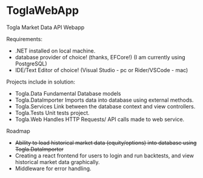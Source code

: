 # ToglaWebApp
Togla Market Data API Webapp

Requirements:
- .NET installed on local machine.
- database provider of choice!  (thanks, EFCore!) (I am currently using PostgreSQL)
- IDE/Text Editor of choice! (Visual Studio - pc or Rider/VSCode - mac)

Projects include in solution:
- Togla.Data
  Fundamental Database models
- Togla.DataImporter
  Imports data into database using external methods.
- Togla.Services
  Link between the database context and view controllers.
- Togla.Tests
  Unit tests project.
- Togla.Web
  Handles HTTP Requests/ API calls made to web service.


Roadmap

- ~~Ability to load historical market data (equity/options) into database using Togla.DataImporter~~ 
- Creating a react frontend for users to login and run backtests, and view historical market data graphically.
- Middleware for error handling.
